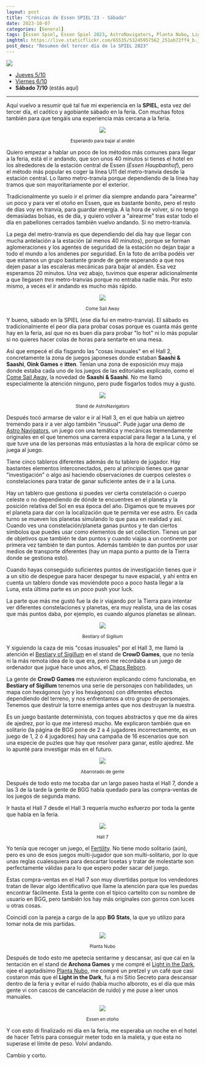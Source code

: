 ```yaml
---
layout: post
title: "Crónicas de Essen SPIEL'23 - Sábado"
date: 2023-10-07
categories: [General]
tags: [Essen Spiel, Essen Spiel 2023, AstroNavigators, Planta Nubo, Light in the Dark, Bestiary of Sigillum]
imghtml: https://live.staticflickr.com/65535/53245957562_251ab72ff4_b.jpg
post_desc: "Resumen del tercer día de la SPIEL 2023" 
---
```


![](https://live.staticflickr.com/65535/53245957562_251ab72ff4_b.jpg)

* [Jueves 5/10]({{site.baseurl}}/2023/10/05/cronicas-essen-spiel-2023-jueves/)
* [Viernes 6/10]({{site.baseurl}}/2023/10/06/cronicas-essen-spiel-2023-viernes/)
* **Sábado 7/10** (estás aquí)

<hr>

Aquí vuelvo a resumir qué tal fue mi experiencia en la **SPIEL**, esta vez del
tercer día, el caótico y agobiante sábado en la feria. Con muchas fotos también
para que tengáis una experiencia más cercana a la feria.

<p align="center"><img src="https://live.staticflickr.com/65535/53247129103_d73ed25849_b.jpg"></p>
<p align="center"><small>Esperando para bajar al andén</small></p>

Quiero empezar a hablar un poco de los métodos más comunes para llegar a la
feria, está el ir andando, que son unos 40 minutos si tienes el hotel en los
alrededores de la estación central de Essen (*Essen Haupbanhof*), pero el
método más popular es coger la línea U11 del metro-tranvía desde la estación
central. Lo llamo metro-tranvía porque dependiendo de la línea hay tramos que
son mayoritariamente por el exterior.

Tradicionalmente yo suelo ir el primer día siempre andando para "airearme" un
poco y para ver el otoño en Essen, que es bastante bonito, pero el resto de
días voy en tranvía, para guardar energía. A la hora de volver, si no tengo
demasiadas bolsas, es de día, y quiero volver a "airearme" tras estar todo el
día en pabellones cerrados también vuelvo andando. Si no metro-tranvía.

La pega del metro-tranvía es que dependiendo del día hay que llegar con mucha
antelación a la estación (al menos 40 minutos), porque se forman aglomeraciones
y los agentes de seguridad de la estación no dejan bajar a todo el mundo a los
andenes por seguridad. En la foto de arriba podéis ver que estamos un grupo
bastante grande de gente esperando a que nos dejen pasar a las escaleras
mecánicas para bajar al andén. Esa vez esperamos 20 minutos. Una vez abajo,
tuvimos que esperar adicionalmente a que llegasen *tres* metro-tranvías porque
no entraba nadie más. Por esto mismo, a veces el ir andando es mucho más
rápido.

<p align="center"><img src="https://live.staticflickr.com/65535/53245957547_4ba7c54921_b.jpg"></p>
<p align="center"><small>Come Sail Away</small></p>

Y bueno, sábado en la SPIEL (ese día fui en metro-tranvía). El sábado es
tradicionalmente el peor día para probar cosas porque es cuanta más gente hay
en la feria, así que no es buen día para probar "lo hot" ni lo más popular si
no quieres hacer colas de horas para sentarte en una mesa.

Así que empecé el día fisgando las "cosas inusuales" en el Hall 2, concretamente la
zona de juegos japoneses donde estaban **Saashi & Saashi**, **Oink Games** e
**itten**. Tenían una zona de exposición muy maja donde estaba cada uno de los
juegos de las editoriales explicado, como el [Come Sail
Away](https://boardgamegeek.com/boardgame/386405/come-sail-away), la novedad de
**Saashi & Saashi**. No me llamó especialmente la atención ninguno, pero pude
fisgarlos todos muy a gusto.

<p align="center"><img src="https://live.staticflickr.com/65535/53246830976_3895f1d50b_b.jpg"></p>
<p align="center"><small>Stand de AstroNavigators</small></p>

Después tocó armarse de valor e ir al Hall 3, en el que había un ajetreo
tremendo para ir a ver algo también "inusual". Pude jugar una demo de [Astro
Navigators](https://boardgamegeek.com/boardgame/305949/astronavigators), un
juego con una temática y mecánicas tremendamente originales en el que tenemos
una carrera espacial para llegar a la Luna, y el que tuve una de las personas
más entusiastas a la hora de explicar cómo se juega al juego. 

Tiene cinco tableros diferentes además de tu tablero de
jugador. Hay bastantes elementos interconectados, pero al principio tienes que
ganar "investigación" o algo así haciendo observaciones de cuerpos
celestes o constelaciones para tratar de ganar suficiente antes de ir a la
Luna.

Hay un tablero que gestiona si puedes ver cierta constelación o cuerpo celeste
o no dependiendo de dónde te encuentres en el planeta y la posición relativa
del Sol en esa época del año. Digamos que te mueves por el planeta para dar con
la localización que te permita ver ese astro. En cada turno se mueven los
planetas simulando lo que pasa en realidad y así. Cuando ves una
constelación/planeta ganas puntos y te dan ciertos símbolos que puedes usar
como elementos de set collection. Tienes un par de objetivos que también te dan
puntos y cuando viajas a un continente por primera vez también te dan
puntos. Además también te dan puntos por usar medios de transporte diferentes
(hay un mapa punto a punto de la Tierra donde se gestiona esto). 

Cuando hayas conseguido suficientes puntos de investigación tienes que ir a un
sitio de despegue para hacer despegar tu nave espacial, y ahí entra en cuenta
un tablero donde vas moviéndote poco a poco hasta llegar a la Luna, esta última
parte es un poco push your luck.

La parte que más me gustó fue la de ir viajando por la Tierra para intentar ver
diferentes constelaciones y planetas, era muy realista, una de las cosas que
más puntos daba, por ejemplo, es cuando algunos planetas se alinean.

<p align="center"><img src="https://live.staticflickr.com/65535/53247328530_fca424b6ab_b.jpg"></p>
<p align="center"><small>Bestiary of Sigillum</small></p>

Y siguiendo la caza de mis "cosas inusuales" por el Hall 3, me llamó la
atención el [Bestiary of
Sigillum](https://boardgamegeek.com/boardgame/366577/bestiary-sigillum-collectors-edition)
en el stand de **CrowD Games**, que no tenía ni la más remota idea de lo que
era, pero me recordaba a un juego de ordenador que jugué hace unos años, el
[Chaos Reborn](https://store.steampowered.com/app/319050/Chaos_Reborn/). 

La gente de **CrowD Games** me estuvieron explicando cómo funcionaba, en
**Bestiary of Sigillum** tenemos una serie de personajes con habilidades, un
mapa con hexágonos (yo y los hexágonos) con diferentes efectos dependiendo del
terreno, y nos enfrentamos a otro grupo de personajes. Tenemos que destruir la
torre enemiga antes que nos destruyan la nuestra.

Es un juego bastante determinista, con toques abstractos y que me da aires de
ajedrez, por lo que me interesó mucho. Me explicaron también que en solitario
(la página de BGG pone de 2 a 4 jugadores incorrectamente, es un juego de 1, 2
ó 4 jugadores) hay una campaña de 16 escenarios que son una especie de puzles
que hay que resolver para ganar, estilo ajedrez. Me lo apunté para investigar
más en el futuro.


<p align="center"><img src="https://live.staticflickr.com/65535/53245957417_440b67c9b7_b.jpg"></p>
<p align="center"><small>Abarrotado de gente</small></p>

Después de todo esto me tocaba dar un largo paseo hasta el Hall 7, donde a las
3 de la tarde la gente de BGG había quedado para las compra-ventas de los
juegos de segunda mano. 

Ir hasta el Hall 7 desde el Hall 3 requería mucho esfuerzo por toda la gente
que había en la feria.

<p align="center"><img src="https://live.staticflickr.com/65535/53247129008_7bf4dca36a_b.jpg"></p>
<p align="center"><small>Hall 7</small></p>

Yo tenía que recoger un juego, el
[Fertility](https://boardgamegeek.com/boardgame/256320/fertility). No tiene
modo solitario (aún), pero es uno de esos juegos multi-jugador que son
multi-solitario, por lo que unas reglas cualesquiera para descartar losetas y
tratar de molestarte son perfectamente válidas para lo que espero poder sacar
del juego.

Estas compra-ventas en el Hall 7 son muy divertidas porque los vendedores
tratan de llevar algo identificativo que llame la atención para que les puedas
encontrar fácilmente. Está la gente con el típico cartelito con su nombre de
usuario en BGG, pero también los hay más originales con gorros con luces u
otras cosas.

Coincidí con la pareja a cargo de la app **BG Stats**, la que yo utilizo para
tomar nota de mis partidas.

<p align="center"><img src="https://live.staticflickr.com/65535/53247190514_146e2e58c1_b.jpg"></p>
<p align="center"><small>Planta Nubo</small></p>

Después de todo esto me apetecía sentarme y descansar, así que caí en la
tentación en el stand de **Archona Games** y me compré el [Light in the
Dark](https://boardgamegeek.com/boardgame/395581/light-dark), ojee el
agotadísimo [Planta
Nubo](https://boardgamegeek.com/boardgame/388339/planta-nubo), me compré un
pretzel y un café que casi costaron más que el **Light in the Dark**, fui a mi
Sitio Secreto para descansar dentro de la feria y evitar el ruido (había mucho
alboroto, es el día que más gente vi con cascos de cancelación de ruido) y me
puse a leer unos manuales.

<p align="center"><img src="https://live.staticflickr.com/65535/53246830816_caeac4d590_b.jpg"></p>
<p align="center"><small>Essen en otoño</small></p>

Y con esto di finalizado mi día en la feria, me esperaba un noche en el hotel
de hacer Tetris para conseguir meter todo en la maleta, y que esta no superase
el límite de peso. Volví andando.

Cambio y corto.

<br>

